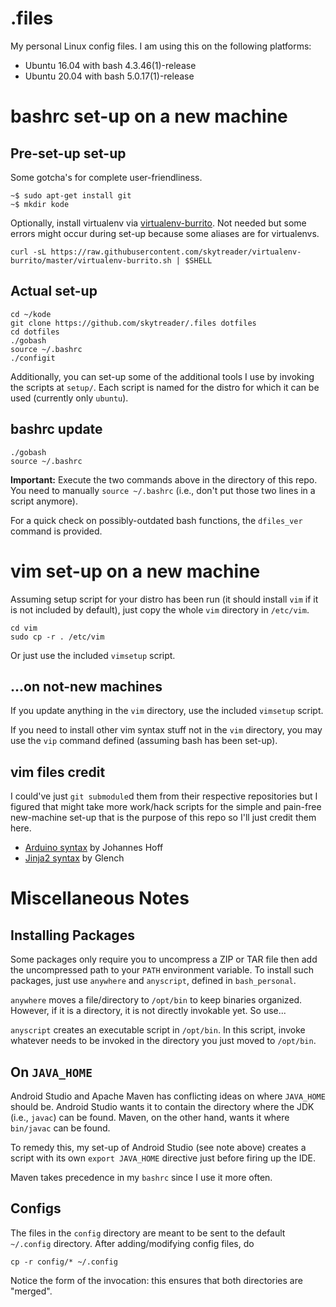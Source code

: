# .files
My personal Linux config files. I am using this on the following platforms:

- Ubuntu 16.04 with bash 4.3.46(1)-release
- Ubuntu 20.04 with bash 5.0.17(1)-release

# bashrc set-up on a new machine

## Pre-set-up set-up

Some gotcha's for complete user-friendliness.

    ~$ sudo apt-get install git
    ~$ mkdir kode

Optionally, install virtualenv via [virtualenv-burrito](https://github.com/skytreader/virtualenv-burrito). Not needed but some
errors might occur during set-up because some aliases are for virtualenvs.

    curl -sL https://raw.githubusercontent.com/skytreader/virtualenv-burrito/master/virtualenv-burrito.sh | $SHELL

## Actual set-up

    cd ~/kode
    git clone https://github.com/skytreader/.files dotfiles
    cd dotfiles
    ./gobash
    source ~/.bashrc
    ./configit

Additionally, you can set-up some of the additional tools I use by invoking the
scripts at `setup/`. Each script is named for the distro for which it can be
used (currently only `ubuntu`).

## bashrc update

    ./gobash
    source ~/.bashrc

**Important:** Execute the two commands above in the directory of this repo. You
need to manually `source ~/.bashrc` (i.e., don't put those two lines in a script
anymore).

For a quick check on possibly-outdated bash functions, the `dfiles_ver` command
is provided.

# vim set-up on a new machine
Assuming setup script for your distro has been run (it should install `vim` if
it is not included by default), just copy the whole `vim` directory in
`/etc/vim`.

    cd vim
    sudo cp -r . /etc/vim

Or just use the included `vimsetup` script.

## ...on not-new machines
If you update anything in the `vim` directory, use the included `vimsetup`
script.

If you need to install other vim syntax stuff not in the `vim` directory, you
may use the `vip` command defined (assuming bash has been set-up).

## vim files credit

I could've just `git submodule`d them from their respective repositories but I
figured that might take more work/hack scripts for the simple and pain-free
new-machine set-up that is the purpose of this repo so I'll just credit them here.

- [Arduino syntax](https://bitbucket.org/johannes/arduino-vim-syntax) by Johannes Hoff
- [Jinja2 syntax](https://github.com/Glench/Vim-Jinja2-Syntax) by Glench

# Miscellaneous Notes

## Installing Packages
Some packages only require you to uncompress a ZIP or TAR file then add the
uncompressed path to your `PATH` environment variable. To install such packages,
just use `anywhere` and `anyscript`, defined in `bash_personal`.

`anywhere` moves a file/directory to `/opt/bin` to keep binaries organized.
However, if it is a directory, it is not directly invokable yet. So use...

`anyscript` creates an executable script in `/opt/bin`. In this script, invoke
whatever needs to be invoked in the directory you just moved to `/opt/bin`.

## On `JAVA_HOME`
Android Studio and Apache Maven has conflicting ideas on where `JAVA_HOME` should
be. Android Studio wants it to contain the directory where the JDK (i.e., `javac`)
can be found. Maven, on the other hand, wants it where `bin/javac` can be found.

To remedy this, my set-up of Android Studio (see note above) creates a script
with its own `export JAVA_HOME` directive just before firing up the IDE.

Maven takes precedence in my `bashrc` since I use it more often.

## Configs
The files in the `config` directory are meant to be sent to the default
`~/.config` directory. After adding/modifying config files, do

    cp -r config/* ~/.config

Notice the form of the invocation: this ensures that both directories are "merged".
